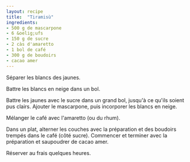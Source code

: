 ```yaml
---
layout: recipe
title:  "Tiramisù"
ingredients:
- 500 g de mascarpone
- 6 &oelig;ufs
- 150 g de sucre
- 2 càs d'amaretto
- 1 bol de café
- 300 g de boudoirs
- cacao amer
---
```


Séparer les blancs des jaunes.

Battre les blancs en neige dans un bol.

Battre les jaunes avec le sucre dans un grand bol, jusqu'à ce qu'ils soient pus clairs. Ajouter le mascarpone, puis incorporer les blancs en neige.

Mélanger le café avec l'amaretto (ou du rhum).

Dans un plat, alterner les couches avec la préparation et des boudoirs trempés dans le café (côté sucre). 
Commencer et terminer avec la préparation et saupoudrer de cacao amer.

Réserver au frais quelques heures.

